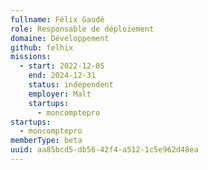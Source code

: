 ```yaml
---
fullname: Félix Gaudé
role: Responsable de déploiement
domaine: Développement
github: felhix
missions:
  - start: 2022-12-05
    end: 2024-12-31
    status: independent
    employer: Malt
    startups:
      - moncomptepro
startups:
  - moncomptepro
memberType: beta
uuid: aa85bcd5-db56-42f4-a512-1c5e962d48ea
---
```

